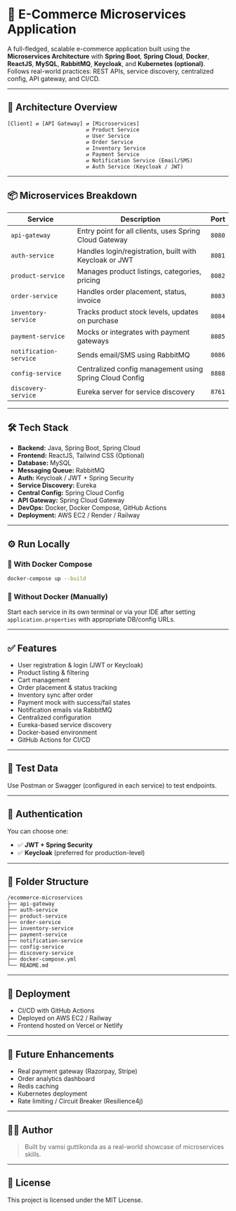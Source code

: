 # 🛒 E-Commerce Microservices Application

A full-fledged, scalable e-commerce application built using the **Microservices Architecture** with **Spring Boot**, **Spring Cloud**, **Docker**, **ReactJS**, **MySQL**, **RabbitMQ**, **Keycloak**, and **Kubernetes (optional)**. Follows real-world practices: REST APIs, service discovery, centralized config, API gateway, and CI/CD.

---

## 🧱 Architecture Overview

```
[Client] ⇄ [API Gateway] ⇄ [Microservices]
                         ⇄ Product Service
                         ⇄ User Service
                         ⇄ Order Service
                         ⇄ Inventory Service
                         ⇄ Payment Service
                         ⇄ Notification Service (Email/SMS)
                         ⇄ Auth Service (Keycloak / JWT)
```

---

## 📦 Microservices Breakdown

| Service           | Description                                              | Port  |
|------------------|----------------------------------------------------------|--------|
| `api-gateway`     | Entry point for all clients, uses Spring Cloud Gateway  | `8080` |
| `auth-service`    | Handles login/registration, built with Keycloak or JWT  | `8081` |
| `product-service` | Manages product listings, categories, pricing            | `8082` |
| `order-service`   | Handles order placement, status, invoice                 | `8083` |
| `inventory-service` | Tracks product stock levels, updates on purchase     | `8084` |
| `payment-service` | Mocks or integrates with payment gateways                | `8085` |
| `notification-service` | Sends email/SMS using RabbitMQ                    | `8086` |
| `config-service`  | Centralized config management using Spring Cloud Config | `8888` |
| `discovery-service` | Eureka server for service discovery                   | `8761` |

---

## 🛠️ Tech Stack

- **Backend:** Java, Spring Boot, Spring Cloud
- **Frontend:** ReactJS, Tailwind CSS (Optional)
- **Database:** MySQL
- **Messaging Queue:** RabbitMQ
- **Auth:** Keycloak / JWT + Spring Security
- **Service Discovery:** Eureka
- **Central Config:** Spring Cloud Config
- **API Gateway:** Spring Cloud Gateway
- **DevOps:** Docker, Docker Compose, GitHub Actions
- **Deployment:** AWS EC2 / Render / Railway

---

## ⚙️ Run Locally

### 🐳 With Docker Compose

```bash
docker-compose up --build
```

### 🧪 Without Docker (Manually)

Start each service in its own terminal or via your IDE after setting `application.properties` with appropriate DB/config URLs.

---

## ✅ Features

- User registration & login (JWT or Keycloak)
- Product listing & filtering
- Cart management
- Order placement & status tracking
- Inventory sync after order
- Payment mock with success/fail states
- Notification emails via RabbitMQ
- Centralized configuration
- Eureka-based service discovery
- Docker-based environment
- GitHub Actions for CI/CD

---

## 🧪 Test Data

Use Postman or Swagger (configured in each service) to test endpoints.

---

## 🔐 Authentication

You can choose one:

- ✅ **JWT + Spring Security**
- ✅ **Keycloak** (preferred for production-level)

---

## 📁 Folder Structure

```
/ecommerce-microservices
├── api-gateway
├── auth-service
├── product-service
├── order-service
├── inventory-service
├── payment-service
├── notification-service
├── config-service
├── discovery-service
├── docker-compose.yml
└── README.md
```

---

## 🚀 Deployment

- CI/CD with GitHub Actions
- Deployed on AWS EC2 / Railway
- Frontend hosted on Vercel or Netlify

---

## 📌 Future Enhancements

- Real payment gateway (Razorpay, Stripe)
- Order analytics dashboard
- Redis caching
- Kubernetes deployment
- Rate limiting / Circuit Breaker (Resilience4j)

---

## 🙋‍♂️ Author

> Built by vamsi guttikonda as a real-world showcase of microservices skills.

---

## 📄 License

This project is licensed under the MIT License.
